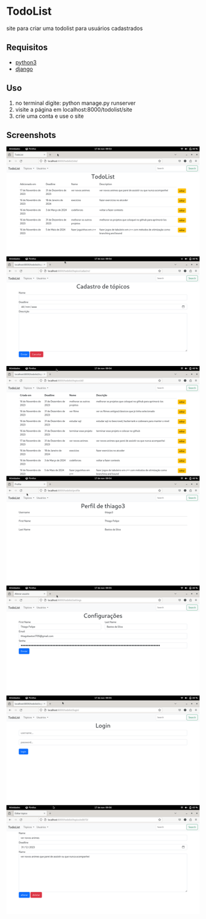 # TodoList

site para criar uma todolist para usuários cadastrados


## Requisitos

- [python3](https://www.python.org/downloads/)
- [django](https://www.djangoproject.com/)

## Uso
1. no terminal digite: python manage.py runserver
2. visite a página em localhost:8000/todolist/site
3. crie uma conta e use o site

## Screenshots

![1](https://github.com/ThiagoFBastos/TodoList/blob/main/1.png)
![2](https://github.com/ThiagoFBastos/TodoList/blob/main/2.png)
![3](https://github.com/ThiagoFBastos/TodoList/blob/main/3.png)
![4](https://github.com/ThiagoFBastos/TodoList/blob/main/4.png)
![5](https://github.com/ThiagoFBastos/TodoList/blob/main/5.png)
![6](https://github.com/ThiagoFBastos/TodoList/blob/main/6.png)
![7](https://github.com/ThiagoFBastos/TodoList/blob/main/7.png)
